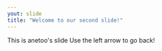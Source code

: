 ```yaml
---
yout: slide
title: "Welcome to our second slide!"
---
```

This is anetoo's slide
Use the left arrow to go back!
